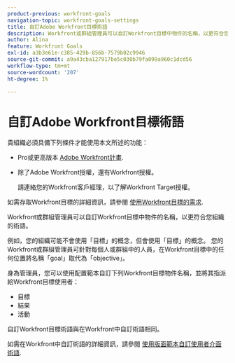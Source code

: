 ```yaml
---
product-previous: workfront-goals
navigation-topic: workfront-goals-settings
title: 自訂Adobe Workfront目標術語
description: Workfront或群組管理員可以自訂Workfront目標中物件的名稱，以更符合您組織的術語。
author: Alina
feature: Workfront Goals
exl-id: a3b3e61e-c385-429b-856b-7579b02c9946
source-git-commit: a9a43cba127917be5c030b79fa099a960c1dcd56
workflow-type: tm+mt
source-wordcount: '207'
ht-degree: 1%

---
```


# 自訂Adobe Workfront目標術語

<!--drafted for P&P new model: the note at the top will need to be replaced with this:

Your organization must have the following to use the functionality described in this article:

* For the legacy plan and license structure: 

  * A Pro or higher [Adobe Workfront plan](https://www.workfront.com/plans). 
  * An Adobe Workfront Goals license in addition to a Workfront license.

* For the current plan and license structure:

  * An Ultimate plan 
    
    Or
    
    An additional license for Adobe Workfront Goals for the Prime or Select Adobe Workfront plans. <is there a link we can add here for the plans and what they contain?!>

Contact your Workfront account manager to learn about a Workfront Goals license.

For additional information about access to Workfront Goals, see [Requirements to use Workfront Goals](../workfront-goals/goal-management/access-needed-for-wf-goals.md).
-->

貴組織必須具備下列條件才能使用本文所述的功能：

* Pro或更高版本 [Adobe Workfront計畫](https://www.workfront.com/plans).
* 除了Adobe Workfront授權，還有Workfront授權。

   請連絡您的Workfront客戶經理，以了解Workfront Target授權。

如需存取Workfront目標的詳細資訊，請參閱 [使用Workfront目標的需求](../../workfront-goals/goal-management/access-needed-for-wf-goals.md).

Workfront或群組管理員可以自訂Workfront目標中物件的名稱，以更符合您組織的術語。

例如，您的組織可能不會使用「目標」的概念，但會使用「目標」的概念。 您的Workfront或群組管理員可針對每個人或群組中的人員，在Workfront目標中的任何位置將名稱「goal」取代為「objective」。

身為管理員，您可以使用配置範本自訂下列Workfront目標物件名稱，並將其指派給Workfront目標使用者：

* 目標
* 結果
* 活動

自訂Workfront目標術語與在Workfront中自訂術語相同。

如需在Workfront中自訂術語的詳細資訊，請參閱 [使用版面範本自訂使用者介面術語](../../administration-and-setup/customize-workfront/use-layout-templates/customize-terminology.md).

